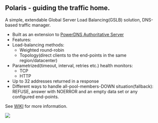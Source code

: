 ## Polaris - guiding the traffic home.

A simple, extendable Global Server Load Balancing(GSLB) solution, DNS-based traffic manager.

* Built as an extension to [PowerDNS Authoritative Server](https://www.powerdns.com/auth.html)
* Features:
 * Load-balancing methods:
   * Weighted round-robin
    * Topology(direct clients to the end-points in the same region/datacenter)
 * Parametrized(timeout, interval, retries etc.) health monitors:
    * TCP
     * HTTP
 * Up to 32 addresses returned in a response
 * Different ways to handle all-pool-members-DOWN situation(fallback): REFUSE, answer with NOERROR and an empty data set or any configured end-points.

See [WIKI](https://github.com/polaris-gslb/polaris-core/wiki) for more information.

![](https://github.com/polaris-gslb/polaris-core/wiki/overview.jpg)

